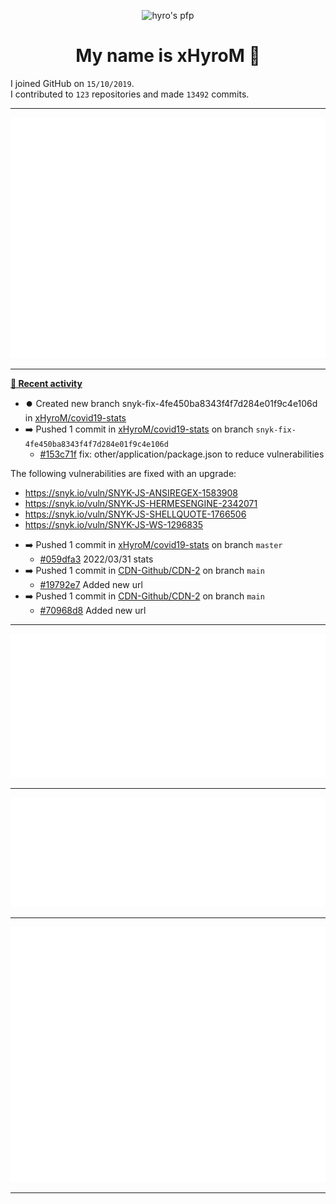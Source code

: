 <p align="center">
    <img src="https://avatars.githubusercontent.com/u/56601352" width="192" alt="hyro's pfp" />
    <h1 align="center">My name is xHyroM 👋</h1>
</p>

I joined GitHub on `15/10/2019`.  
I contributed to `123` repositories and made `13492` commits.  

___

<img src="https://github.com/xHyroM/xHyroM/blob/master/.cache/base.svg">

___

**[📰 Recent activity](https://github.com/xHyroM)**
* ⏺️ Created new branch snyk-fix-4fe450ba8343f4f7d284e01f9c4e106d in [xHyroM/covid19-stats](https://github.com/xHyroM/covid19-stats)
* ➡️ Pushed 1 commit in [xHyroM/covid19-stats](https://github.com/xHyroM/covid19-stats) on branch `snyk-fix-4fe450ba8343f4f7d284e01f9c4e106d`
  * [#153c71f](https://github.com/xHyroM/covid19-stats/commit/153c71f) fix: other/application/package.json to reduce vulnerabilities

The following vulnerabilities are fixed with an upgrade:
- https://snyk.io/vuln/SNYK-JS-ANSIREGEX-1583908
- https://snyk.io/vuln/SNYK-JS-HERMESENGINE-2342071
- https://snyk.io/vuln/SNYK-JS-SHELLQUOTE-1766506
- https://snyk.io/vuln/SNYK-JS-WS-1296835
* ➡️ Pushed 1 commit in [xHyroM/covid19-stats](https://github.com/xHyroM/covid19-stats) on branch `master`
  * [#059dfa3](https://github.com/xHyroM/covid19-stats/commit/059dfa3) 2022/03/31 stats
* ➡️ Pushed 1 commit in [CDN-Github/CDN-2](https://github.com/CDN-Github/CDN-2) on branch `main`
  * [#19792e7](https://github.com/CDN-Github/CDN-2/commit/19792e7) Added new url
* ➡️ Pushed 1 commit in [CDN-Github/CDN-2](https://github.com/CDN-Github/CDN-2) on branch `main`
  * [#70968d8](https://github.com/CDN-Github/CDN-2/commit/70968d8) Added new url


___

<img src="https://github.com/xHyroM/xHyroM/blob/master/.cache/isocalendar.svg">

___

<img src="https://github.com/xHyroM/xHyroM/blob/master/.cache/languages.svg">

___

<img src="https://github.com/xHyroM/xHyroM/blob/master/.cache/achievements.svg">

___